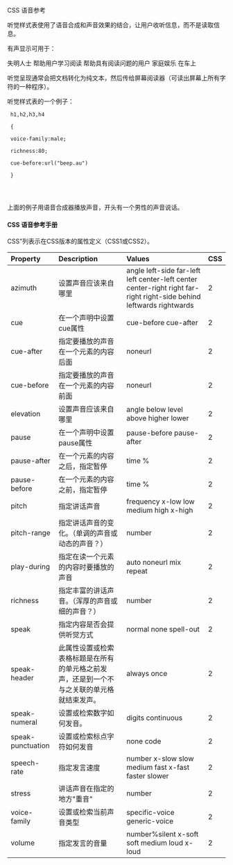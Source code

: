  CSS 语音参考
 
听觉样式表使用了语音合成和声音效果的结合，让用户收听信息，而不是读取信息。

 有声显示可用于：

 
失明人士
 帮助用户学习阅读
 帮助具有阅读问题的用户
 家庭娱乐
 在车上
 
听觉呈现通常会把文档转化为纯文本，然后传给屏幕阅读器（可读出屏幕上所有字符的一种程序）。

 听觉样式表的一个例子：

 
```
 h1,h2,h3,h4

 {

 voice-family:male;

 richness:80;

 cue-before:url("beep.au")

 } 




```
 上面的例子用语音合成器播放声音，开头有一个男性的声音说话。

 



#### CSS 语音参考手册

 CSS"列表示在CSS版本的属性定义（CSS1或CSS2）。

 

|Property|Description|Values|CSS|
|:--|:--|:--|:--|
|azimuth|设置声音应该来自哪里|angle left-side far-left left center-left center center-right right far-right right-side behind leftwards rightwards|2|
|cue|在一个声明中设置cue属性|cue-before cue-after|2|
|cue-after|指定要播放的声音在一个元素的内容后面|noneurl|2|
|cue-before|指定要播放的声音在一个元素的内容前面|noneurl|2|
|elevation|设置声音应该来自哪里|angle below level above higher lower |2|
|pause|在一个声明中设置pause属性|pause-before pause-after|2|
|pause-after|在一个元素的内容之后，指定暂停|time %|2|
|pause-before|在一个元素的内容之前，指定暂停|time %|2|
|pitch|指定讲话声音|frequency x-low low medium high x-high |2|
|pitch-range|指定讲话声音的变化。（单调的声音或动态的声音？）|number|2|
|play-during|指定在读一个元素的内容时要播放的声音|auto noneurl mix repeat|2|
|richness|指定丰富的讲话声音。（浑厚的声音或细的声音？）|number|2|
|speak|指定内容是否会提供听觉方式|normal none spell-out|2|
|speak-header|此属性设置或检索表格标题是在所有的单元格之前发声，还是到一个不与之关联的单元格就结束发声。|always once|2|
|speak-numeral|设置或检索数字如何发音。|digits continuous|2|
|speak-punctuation|设置或检索标点字符如何发音|none code|2|
|speech-rate|指定发言速度|number x-slow slow medium fast x-fast faster slower |2|
|stress|讲话声音在指定的地方"重音"|number|2|
|voice-family|设置或检索当前声音类型|specific-voice generic-voice|2|
|volume|指定发言的音量|number%silent x-soft soft medium loud x-loud |2|



